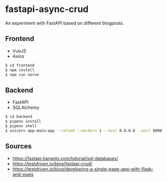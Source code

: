 # fastapi-async-crud
An experiment with FastAPI based on different blogposts.

## Frontend
- VueJS
- Axios

```bash
$ cd frontend
$ npm install
$ npm run serve
```

## Backend
- FastAPI
- SQLAlchemy

```bash
$ cd backend
$ pipenv install
$ pipenv shell
$ uvicorn app.main:app --reload --workers 1 --host 0.0.0.0 --port 8000
```

## Sources
- https://fastapi.tiangolo.com/tutorial/sql-databases/
- https://testdriven.io/blog/fastapi-crud/
- https://testdriven.io/blog/developing-a-single-page-app-with-flask-and-vuejs
